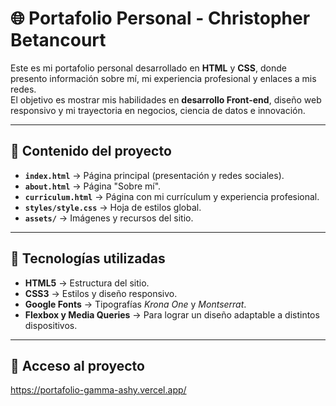 # 🌐 Portafolio Personal - Christopher Betancourt

Este es mi portafolio personal desarrollado en **HTML** y **CSS**, donde presento información sobre mí, mi experiencia profesional y enlaces a mis redes.  
El objetivo es mostrar mis habilidades en **desarrollo Front-end**, diseño web responsivo y mi trayectoria en negocios, ciencia de datos e innovación.  

---

## 📂 Contenido del proyecto

- **`index.html`** → Página principal (presentación y redes sociales).  
- **`about.html`** → Página "Sobre mí".  
- **`curriculum.html`** → Página con mi currículum y experiencia profesional.  
- **`styles/style.css`** → Hoja de estilos global.  
- **`assets/`** → Imágenes y recursos del sitio.  

---

## 🚀 Tecnologías utilizadas

- **HTML5** → Estructura del sitio.  
- **CSS3** → Estilos y diseño responsivo.  
- **Google Fonts** → Tipografías *Krona One* y *Montserrat*.  
- **Flexbox y Media Queries** → Para lograr un diseño adaptable a distintos dispositivos.  
---

## 🔗 Acceso al proyecto

https://portafolio-gamma-ashy.vercel.app/
